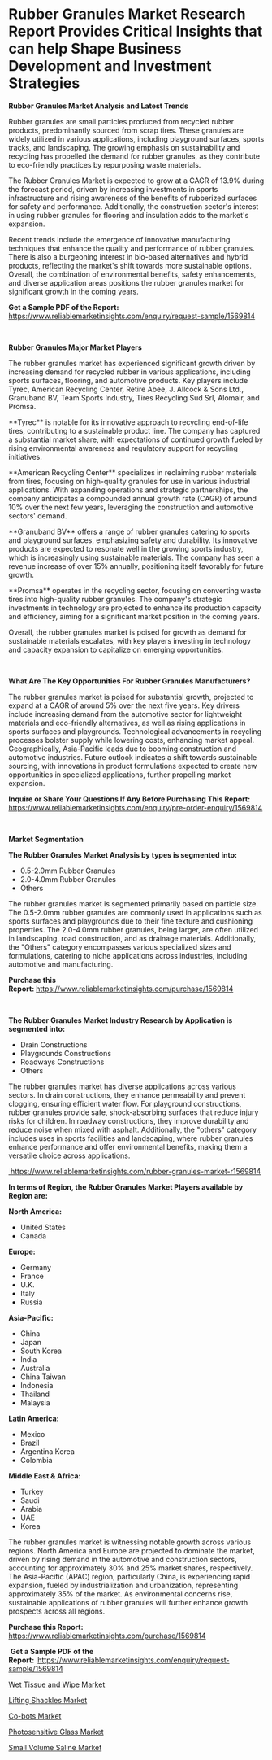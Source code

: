 <p><h1>Rubber Granules Market Research Report Provides Critical Insights that can help Shape Business Development and Investment Strategies</h1></p><p><strong>Rubber Granules Market Analysis and Latest Trends</strong></p>
<p><p>Rubber granules are small particles produced from recycled rubber products, predominantly sourced from scrap tires. These granules are widely utilized in various applications, including playground surfaces, sports tracks, and landscaping. The growing emphasis on sustainability and recycling has propelled the demand for rubber granules, as they contribute to eco-friendly practices by repurposing waste materials.</p><p>The Rubber Granules Market is expected to grow at a CAGR of 13.9% during the forecast period, driven by increasing investments in sports infrastructure and rising awareness of the benefits of rubberized surfaces for safety and performance. Additionally, the construction sector's interest in using rubber granules for flooring and insulation adds to the market's expansion. </p><p>Recent trends include the emergence of innovative manufacturing techniques that enhance the quality and performance of rubber granules. There is also a burgeoning interest in bio-based alternatives and hybrid products, reflecting the market's shift towards more sustainable options. Overall, the combination of environmental benefits, safety enhancements, and diverse application areas positions the rubber granules market for significant growth in the coming years.</p></p>
<p><strong>Get a Sample PDF of the Report:&nbsp;</strong> <a href="https://www.reliablemarketinsights.com/enquiry/request-sample/1569814?utm_campaign=1444&utm_medium=2&utm_source=Github&utm_content=ia&utm_term=14102024&utm_id=rubber-granules">https://www.reliablemarketinsights.com/enquiry/request-sample/1569814</a></p>
<p>&nbsp;</p>
<p><strong>Rubber Granules Major Market Players</strong></p>
<p><p>The rubber granules market has experienced significant growth driven by increasing demand for recycled rubber in various applications, including sports surfaces, flooring, and automotive products. Key players include Tyrec, American Recycling Center, Retire Abee, J. Allcock & Sons Ltd., Granuband BV, Team Sports Industry, Tires Recycling Sud Srl, Alomair, and Promsa.</p><p>**Tyrec** is notable for its innovative approach to recycling end-of-life tires, contributing to a sustainable product line. The company has captured a substantial market share, with expectations of continued growth fueled by rising environmental awareness and regulatory support for recycling initiatives.</p><p>**American Recycling Center** specializes in reclaiming rubber materials from tires, focusing on high-quality granules for use in various industrial applications. With expanding operations and strategic partnerships, the company anticipates a compounded annual growth rate (CAGR) of around 10% over the next few years, leveraging the construction and automotive sectors' demand.</p><p>**Granuband BV** offers a range of rubber granules catering to sports and playground surfaces, emphasizing safety and durability. Its innovative products are expected to resonate well in the growing sports industry, which is increasingly using sustainable materials. The company has seen a revenue increase of over 15% annually, positioning itself favorably for future growth.</p><p>**Promsa** operates in the recycling sector, focusing on converting waste tires into high-quality rubber granules. The company's strategic investments in technology are projected to enhance its production capacity and efficiency, aiming for a significant market position in the coming years.</p><p>Overall, the rubber granules market is poised for growth as demand for sustainable materials escalates, with key players investing in technology and capacity expansion to capitalize on emerging opportunities.</p></p>
<p>&nbsp;</p>
<p><strong>What Are The Key Opportunities For Rubber Granules Manufacturers?</strong></p>
<p><p>The rubber granules market is poised for substantial growth, projected to expand at a CAGR of around 5% over the next five years. Key drivers include increasing demand from the automotive sector for lightweight materials and eco-friendly alternatives, as well as rising applications in sports surfaces and playgrounds. Technological advancements in recycling processes bolster supply while lowering costs, enhancing market appeal. Geographically, Asia-Pacific leads due to booming construction and automotive industries. Future outlook indicates a shift towards sustainable sourcing, with innovations in product formulations expected to create new opportunities in specialized applications, further propelling market expansion.</p></p>
<p><strong>Inquire or Share Your Questions If Any Before Purchasing This Report:</strong> <a href="https://www.reliablemarketinsights.com/enquiry/pre-order-enquiry/1569814?utm_campaign=1444&utm_medium=2&utm_source=Github&utm_content=ia&utm_term=14102024&utm_id=rubber-granules">https://www.reliablemarketinsights.com/enquiry/pre-order-enquiry/1569814</a></p>
<p>&nbsp;</p>
<p><strong>Market Segmentation</strong></p>
<p><strong>The Rubber Granules Market Analysis by types is segmented into:</strong></p>
<p><ul><li>0.5-2.0mm Rubber Granules</li><li>2.0-4.0mm Rubber Granules</li><li>Others</li></ul></p>
<p><p>The rubber granules market is segmented primarily based on particle size. The 0.5-2.0mm rubber granules are commonly used in applications such as sports surfaces and playgrounds due to their fine texture and cushioning properties. The 2.0-4.0mm rubber granules, being larger, are often utilized in landscaping, road construction, and as drainage materials. Additionally, the "Others" category encompasses various specialized sizes and formulations, catering to niche applications across industries, including automotive and manufacturing.</p></p>
<p><strong>Purchase this Report:&nbsp;</strong><a href="https://www.reliablemarketinsights.com/purchase/1569814?utm_campaign=1444&utm_medium=2&utm_source=Github&utm_content=ia&utm_term=14102024&utm_id=rubber-granules">https://www.reliablemarketinsights.com/purchase/1569814</a></p>
<p>&nbsp;</p>
<p><strong>The Rubber Granules Market Industry Research by Application is segmented into:</strong></p>
<p><ul><li>Drain Constructions</li><li>Playgrounds Constructions</li><li>Roadways Constructions</li><li>Others</li></ul></p>
<p><p>The rubber granules market has diverse applications across various sectors. In drain constructions, they enhance permeability and prevent clogging, ensuring efficient water flow. For playground constructions, rubber granules provide safe, shock-absorbing surfaces that reduce injury risks for children. In roadway constructions, they improve durability and reduce noise when mixed with asphalt. Additionally, the "others" category includes uses in sports facilities and landscaping, where rubber granules enhance performance and offer environmental benefits, making them a versatile choice across applications.</p></p>
<p><a href="https://www.reliablemarketinsights.com/rubber-granules-market-r1569814?utm_campaign=1444&utm_medium=2&utm_source=Github&utm_content=ia&utm_term=14102024&utm_id=rubber-granules">&nbsp;https://www.reliablemarketinsights.com/rubber-granules-market-r1569814</a></p>
<p><strong>In terms of Region, the Rubber Granules Market Players available by Region are:</strong></p>
<p>
    <p> <strong> North America: </strong>
        <ul>
            <li>United States</li>
            <li>Canada</li>
        </ul>
        </p> 
    <p> <strong> Europe: </strong>
        <ul>
            <li>Germany</li>
            <li>France</li>
            <li>U.K.</li>
            <li>Italy</li>
            <li>Russia</li>
        </ul>
        </p> 
    <p> <strong> Asia-Pacific: </strong>
        <ul>
            <li>China</li>
            <li>Japan</li>
            <li>South Korea</li>
            <li>India</li>
            <li>Australia</li>
            <li>China Taiwan</li>
            <li>Indonesia</li>
            <li>Thailand</li>
            <li>Malaysia</li>
        </ul>
        </p> 
    <p> <strong> Latin America: </strong>
        <ul>
            <li>Mexico</li>
            <li>Brazil</li>
            <li>Argentina Korea</li>
            <li>Colombia</li>
        </ul>
        </p> 
    <p> <strong> Middle East & Africa: </strong>
        <ul>
            <li>Turkey</li>
            <li>Saudi</li>
            <li>Arabia</li>
            <li>UAE</li>
            <li>Korea</li>
        </ul>
    </p>
    </p>
<p><p>The rubber granules market is witnessing notable growth across various regions. North America and Europe are projected to dominate the market, driven by rising demand in the automotive and construction sectors, accounting for approximately 30% and 25% market shares, respectively. The Asia-Pacific (APAC) region, particularly China, is experiencing rapid expansion, fueled by industrialization and urbanization, representing approximately 35% of the market. As environmental concerns rise, sustainable applications of rubber granules will further enhance growth prospects across all regions.</p></p>
<p><strong>Purchase this Report: </strong><a href="https://www.reliablemarketinsights.com/purchase/1569814?utm_campaign=1444&utm_medium=2&utm_source=Github&utm_content=ia&utm_term=14102024&utm_id=rubber-granules">https://www.reliablemarketinsights.com/purchase/1569814</a></p>
<p>&nbsp;<strong>Get a Sample PDF of the Report:&nbsp;&nbsp;</strong><a href="https://www.reliablemarketinsights.com/enquiry/request-sample/1569814?utm_campaign=1444&utm_medium=2&utm_source=Github&utm_content=ia&utm_term=14102024&utm_id=rubber-granules">https://www.reliablemarketinsights.com/enquiry/request-sample/1569814</a></p>
<p><strong></strong></p>
<p><p><a href="https://www.linkedin.com/pulse/charting-future-comprehensive-analysis-global-wet-tissue-7gwbe?trk=public_post_embed_feed-article-content&utm_campaign=1444&utm_medium=2&utm_source=Github&utm_content=ia&utm_term=14102024&utm_id=rubber-granules">Wet Tissue and Wipe Market</a></p><p><a href="https://github.com/guneycigdem35/Market-Research-Report-List-5/blob/main/lifting-shackles-market.md?utm_campaign=1444&utm_medium=2&utm_source=Github&utm_content=ia&utm_term=14102024&utm_id=rubber-granules">Lifting Shackles Market</a></p><p><a href="https://www.linkedin.com/pulse/co-bots-market-velocity-11-cagr-trajectory-2024-2031-share-insights-j4pqe?trk=public_post_embed_feed-article-content&utm_campaign=1444&utm_medium=2&utm_source=Github&utm_content=ia&utm_term=14102024&utm_id=rubber-granules">Co-bots Market</a></p><p><a href="https://www.linkedin.com/pulse/photosensitive-glass-industry-forecast-market-shifts-strategic-akwgf?utm_campaign=1444&utm_medium=2&utm_source=Github&utm_content=ia&utm_term=14102024&utm_id=rubber-granules">Photosensitive Glass Market</a></p><p><a href="https://www.linkedin.com/pulse/small-volume-saline-market-segmentation-in-depth-analysis-hospitalsclinics-yzsmf?utm_campaign=1444&utm_medium=2&utm_source=Github&utm_content=ia&utm_term=14102024&utm_id=rubber-granules">Small Volume Saline Market</a></p></p>